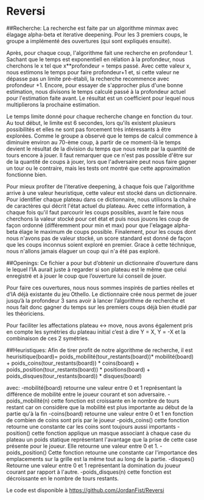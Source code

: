 # Reversi

##Recherche:
La recherche est faite par un algorithme minmax avec élagage alpha-beta et iterative deepening. Pour les 3 premiers coups, le groupe a implémenté des ouvertures (qui sont expliqués ensuite).

Après, pour chaque coup, l'algorithme fait une recherche en profondeur 1. Sachant que le temps est exponentiell en rélation à la profondeur, nous cherchons le x tel que x**profondeur = temps passé. Avec cette valeur x, nous estimons le temps pour faire profondeur+1 et, si cette valeur ne dépasse pas un limite pré-établi, la recherche recommence avec profondeur +1. Encore, pour essayer de s'approcher plus d'une bonne estimation, nous divisons le temps calculé passé à la profondeur actuel pour l'estimation faite avant. Le résultat est un coefficient pour lequel nous multiplierons la prochaine estimation.

Le temps limite donné pour chaque recherche change en fonction du tour. Au tout début, le limite est 6 secondes, lors qu'ils existent plusieurs possibilités et elles ne sont pas forcement très intéressants à être explorées. Comme le groupe a observé que le temps de calcul commence à diminuire environ au 70-ème coup, à partir de ce moment-là le temps devient le résultat de la division du temps que nous reste par la quantité de tours encore à jouer. Il faut remarquer que ce n'est pas possible d'être sur de la quantité de coups à jouer, lors que l'adversaire peut nous faire gagner un tour ou le contraire, mais les tests ont montré que cette approximation fonctionne bien.

Pour mieux profiter de l'iterative deepening, à chaque fois que l'algorithme arrive à une valeur heuristique, cette valeur est stocké dans un dictionnaire. Pour identifier chaque plateau dans ce dictionnaire, nous utilisons la chaîne de caractères qui décrit l'état actuel du plateau. Avec cette information, à chaque fois qu'il faut parcourir les coups possibles, avant le faire nous cherchons la valeur stocké pour cet état et puis nous jouons les coup de façon ordonné (différemment pour min et max) pour que l'elagage alpha-beta élage le maximum de coups possible. Finalement, pour les coups dont nous n'avons pas de valeur stocké, un score standard est donné de façon que les coups inconnus soient exploré en premier. Grace à cette téchnique, nous n'allons jamais élaguer un coup qui n'a été pas exploré.


##Openings:
Ce fichier a pour but d’obtenir un dictionnaire d’ouverture dans le lequel l’IA aurait juste à regarder si son plateau est le même que celui enregistré et à jouer le coup que l’ouverture lui conseil de jouer.

Pour faire ces ouvertures, nous nous sommes inspirés de parties réelles et d’IA déjà existante du jeu Othello. Le dictionnaire crée nous permet de jouer jusqu’à la profondeur 3 sans avoir à lancer l’algorithme de recherche et nous fait donc gagner du temps sur les premiers coups déjà bien étudié par les théoriciens.

Pour faciliter les affectations plateau <-> move, nous avons également pris en compte les symétries du plateau initial c’est à dire Y = X, Y = -X et la combinaison de ces 2 symétries.

##Heuristiques:
Afin de tirer profit de notre algorithme de recherche, il est
heurisitique(board)= poids_mobilité(tour_restants(board))* mobilité(board)
    + poids_coins(tour_restants(board)) * coins(board)
    + poids_position(tour_restants(board)) * positions(board)
    + poids_disques(tour_restants(board)) * disques(board)

avec:
-mobilité(board) retourne une valeur entre 0 et 1 représentant la différence de mobilité entre le joueur courant et son adversaire.
-poids_mobilité(n) cette fonction est croissante en le nombre de tours restant car on considère que la mobilité est plus importante au début de la partie qu'à la fin
-coins(board) retourne une valeur entre 0 et 1 en fonction de combien de coins sont pris par le joueur
-poids_coins() cette fonction retourne une constante car les coins sont toujours aussi importants
-position() cette fonction applique un masque associant à chaque case du plateau un poids statique représentant l'avantage que la prise de cette case présente pour le joueur. Elle retourne une valeur entre 0 et 1.
-poids_position() Cette fonction retourne une constante car l'importance des emplacements sur la grille est la même tout au long de la partie.
-disques() Retourne une valeur entre 0 et 1 représentant la domination du joueur courant par rapport à l'autre.
-poids_disques(n) cette fonction est décroissante en le nombre de tours restants.


Le code est disponible à https://github.com/JordanFist/Reversi